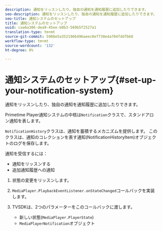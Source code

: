 ```yaml
---
description: 通知をリッスンしたり、独自の通知を通知履歴に追加したりできます。
seo-description: 通知をリッスンしたり、独自の通知を通知履歴に追加したりできます。
seo-title: 通知システムのセットアップ
title: 通知システムのセットアップ
uuid: caa6a306-dea9-45ee-b0b3-569b5f2527a1
translation-type: tm+mt
source-git-commit: 5908e5a3521966496aeec0ef730e4a704fddfb68
workflow-type: tm+mt
source-wordcount: '132'
ht-degree: 0%

---
```



# 通知システムのセットアップ{#set-up-your-notification-system}

通知をリッスンしたり、独自の通知を通知履歴に追加したりできます。

Primetime Player通知システムの中核は`Notification`クラスで、スタンドアロン通知を表します。

`NotificationHistory`クラスは、通知を蓄積するメカニズムを提供します。 このクラスは、通知のコレクションを表す通知(NotificationHistoryItem)オブジェクトのログを保存します。

通知を受信するには：

* 通知をリッスンする
* 追加通知履歴への通知

1. 状態の変更をリッスンします。
1. `MediaPlayer.PlaybackEventListener.onStateChanged`コールバックを実装します。
1. TVSDKは、2つのパラメーターをこのコールバックに渡します。

   * 新しい状態(`MediaPlayer.PlayerState`)
   * `MediaPlayerNotification`オブジェクト

